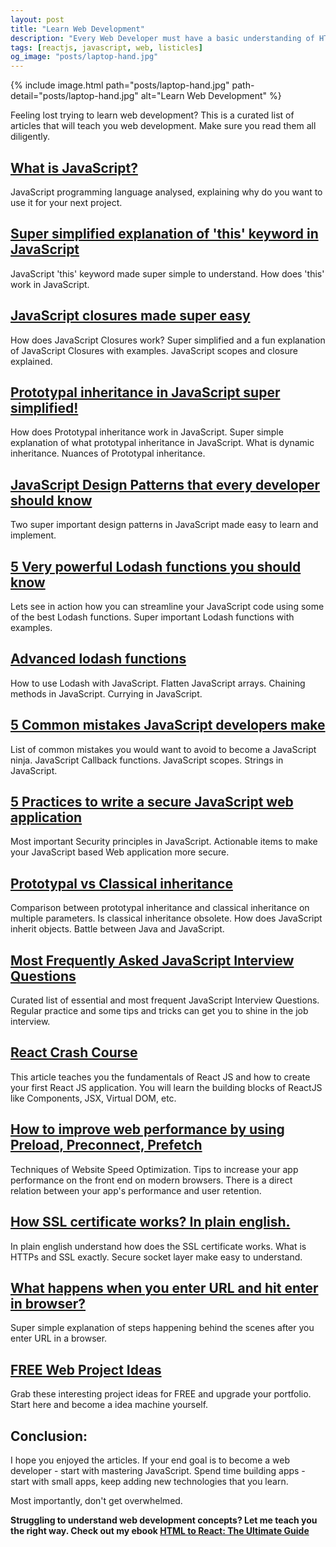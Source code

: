 ```yaml
---
layout: post
title: "Learn Web Development"
description: "Every Web Developer must have a basic understanding of HTML, CSS, and JavaScript. Use this curated list to learn web development."
tags: [reactjs, javascript, web, listicles]
og_image: "posts/laptop-hand.jpg"
---
```


{% include image.html path="posts/laptop-hand.jpg" path-detail="posts/laptop-hand.jpg" alt="Learn Web Development" %}

Feeling lost trying to learn web development? This is a curated list of articles that will teach you web development. Make sure you read them all diligently.

## [What is JavaScript?](/posts/what-is-javascript)

JavaScript programming language analysed, explaining why do you want to use it for your next project.

## [Super simplified explanation of 'this' keyword in JavaScript](/posts/what-is-this-in-javascript)

JavaScript 'this' keyword made super simple to understand. How does 'this' work in JavaScript.

## [JavaScript closures made super easy](/posts/avascript-is-object-oriented)

How does JavaScript Closures work? Super simplified and a fun explanation of JavaScript Closures with examples. JavaScript scopes and closure explained.

## [Prototypal inheritance in JavaScript super simplified!](/posts/prototypal-inheritance-in-javascript)

How does Prototypal inheritance work in JavaScript. Super simple explanation of what prototypal inheritance in JavaScript. What is dynamic inheritance. Nuances of Prototypal inheritance.

## [JavaScript Design Patterns that every developer should know](/posts/javascript-design-patterns-you-should-know)

Two super important design patterns in JavaScript made easy to learn and implement.

## [5 Very powerful Lodash functions you should know](/posts/powerful-lodash-functions-javascript)

Lets see in action how you can streamline your JavaScript code using some of the best Lodash functions. Super important Lodash functions with examples.

## [Advanced lodash functions](/posts/advanced-lodash-functions-javascript)

How to use Lodash with JavaScript. Flatten JavaScript arrays. Chaining methods in JavaScript. Currying in JavaScript.

## [5 Common mistakes JavaScript developers make](/posts/mistakes-by-javascript-developers)

List of common mistakes you would want to avoid to become a JavaScript ninja. JavaScript Callback functions. JavaScript scopes. Strings in JavaScript.

## [5 Practices to write a secure JavaScript web application](/posts/secure-coding-javascript)

Most important Security principles in JavaScript. Actionable items to make your JavaScript based Web application more secure.

## [Prototypal vs Classical inheritance](/posts/prototypal-vs-classical-inheritance)

Comparison between prototypal inheritance and classical inheritance on multiple parameters. Is classical inheritance obsolete. How does JavaScript inherit objects. Battle between Java and JavaScript.

## [Most Frequently Asked JavaScript Interview Questions](/posts/frequently-asked-javascript-interview-questions)

Curated list of essential and most frequent JavaScript Interview Questions. Regular practice and some tips and tricks can get you to shine in the job interview.

## [React Crash Course](/posts/react-crash-course)

This article teaches you the fundamentals of React JS and how to create your first React JS application. You will learn the building blocks of ReactJS like Components, JSX, Virtual DOM, etc.


## [How to improve web performance by using Preload, Preconnect, Prefetch](/posts/improve-web-performance-preload-prefetch-preconnect)

Techniques of Website Speed Optimization. Tips to increase your app performance on the front end on modern browsers. There is a direct relation between your app's performance and user retention.

## [How SSL certificate works? In plain english.](/posts/how-secure-socket-layer-works)

In plain english understand how does the SSL certificate works. What is HTTPs and SSL exactly. Secure socket layer make easy to understand.

## [What happens when you enter URL and hit enter in browser?](/posts/steps-after-you-type-url-in-browser)

Super simple explanation of steps happening behind the scenes after you enter URL in a browser.

## [FREE Web Project Ideas](/posts/free-project-ideas)

Grab these interesting project ideas for FREE and upgrade your portfolio. Start here and become a idea machine yourself.


## Conclusion:

I hope you enjoyed the articles. If your end goal is to become a web developer - start with mastering JavaScript. Spend time building apps - start with small apps, keep adding new technologies that you learn.

Most importantly, don't get overwhelmed.

**Struggling to understand web development concepts? Let me teach you the right way. Check out my ebook [HTML to React: The Ultimate Guide](https://gumroad.com/l/html2react/blog)**


<br>